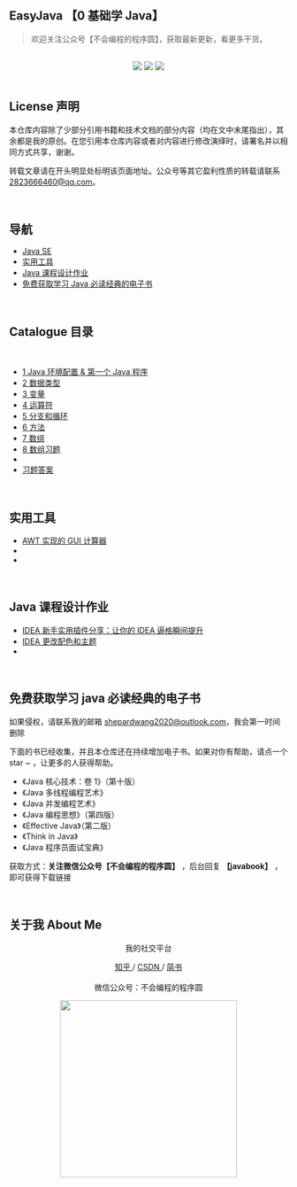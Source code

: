 ## EasyJava 【0 基础学 Java】

>欢迎关注公众号【不会编程的程序圆】，获取最新更新，看更多干货。

<br>

<div align="center">
    <a href="#"> <img src="https://img.shields.io/badge/language-Java-orange"></a>
    <a href="#weixin"> <img src="https://img.shields.io/badge/QQ%E7%BE%A4%E5%8F%B7-1040522517-blue"></a>
    <a href="#weixin"> <img src="https://img.shields.io/badge/%E5%BE%AE%E4%BF%A1%E5%85%AC%E4%BC%97%E5%8F%B7-%E4%B8%8D%E4%BC%9A%E7%BC%96%E7%A8%8B%E7%9A%84%E7%A8%8B%E5%BA%8F%E5%9C%86-blue"></a>
</div>

<br>

## License  声明

本仓库内容除了少部分引用书籍和技术文档的部分内容（均在文中末尾指出），其余都是我的原创。在您引用本仓库内容或者对内容进行修改演绎时，请署名并以相同方式共享，谢谢。

转载文章请在开头明显处标明该页面地址。公众号等其它盈利性质的转载请联系 2823666460@qq.com。

<br>

## 导航

- <a href="#catalogue">Java SE</a>
- <a href="#tool">实用工具</a>
- <a href="#exam">Java 课程设计作业</a>
- <a href="#book">免费获取学习 Java 必读经典的电子书</a>




<br>

<div id="catalogue">

## Catalogue 目录

<br>

-  <a href="https://github.com/hairrrrr/Java_SE_EnjoyLearning/blob/master/text/01%20Java%20%E7%8E%AF%E5%A2%83%E9%85%8D%E7%BD%AE%20%26%20%E7%AC%AC%E4%B8%80%E4%B8%AA%20Java%20%E7%A8%8B%E5%BA%8F.md">1 Java 环境配置 & 第一个 Java 程序</a>
- <a href="https://github.com/hairrrrr/Java_SE_EnjoyLearning/blob/master/text/02%20%E6%95%B0%E6%8D%AE%E7%B1%BB%E5%9E%8B.md">2 数据类型 </a>
- <a href="https://github.com/hairrrrr/Java_SE_EnjoyLearning/blob/master/text/03%20%E5%8F%98%E9%87%8F.md">3 变量 </a>
-  <a href="https://github.com/hairrrrr/Java_SE_EnjoyLearning/blob/master/text/04%20%E8%BF%90%E7%AE%97%E7%AC%A6.md">4 运算符 </a>
-  <a href="http://mp.weixin.qq.com/s?__biz=MzAxMDQwMzU4Mg==&mid=2247484101&idx=4&sn=ac44f783d26929b1a74fd12e1d935291&chksm=9b51a954ac2620425dccde2eb81be1600c14cfc984af3bcc3c9abb4a54185893ffb3e94ef160&scene=21#wechat_redirect">5 分支和循环</a>
-  <a href="https://mp.weixin.qq.com/s/LVY-8jZJSG5IUdmxK4bn7w">6 方法 </a>
-  <a href="https://mp.weixin.qq.com/s/ck1qXXhgR6j4URnCAd8uZg">7 数组 </a>
-  <a href="https://mp.weixin.qq.com/s/n3_sWVXMJkgWdaJgnaOSwQ">8 数组习题 </a>
-  <a href=""> </a>
-  <a href="https://github.com/hairrrrr/Java_SE_EnjoyLearning/tree/master/code/Practise">习题答案</a>

</div>

<br>

## 实用工具

<div id="tool">

-  <a href="https://mp.weixin.qq.com/s/qIcQsODo7w8eUyqsK2H2JA">AWT 实现的 GUI 计算器</a>
-  <a href=""> </a>
-  <a href=""> </a>

</div>

<br>

## Java 课程设计作业

<div id="exam">

-  <a href="https://mp.weixin.qq.com/s/gzVKESrBAHAFyHNOJAKmAQ">IDEA 新手实用插件分享：让你的 IDEA 逼格瞬间提升</a>
-  <a href="https://mp.weixin.qq.com/s/ruHt18W9z-b9O92u3TWnFA">IDEA 更改配色和主题 </a>
- <a href=""> </a>

</div>

<br>

## 免费获取学习 java 必读经典的电子书

<div id="book">

如果侵权，请联系我的邮箱 shepardwang2020@outlook.com，我会第一时间删除

下面的书已经收集，并且本仓库还在持续增加电子书。如果对你有帮助，请点一个 star ~ ，让更多的人获得帮助。

- 《Java 核心技术：卷 1》（第十版）
- 《Java 多线程编程艺术》
- 《Java 并发编程艺术》
- 《Java 编程思想》（第四版）
- 《Effective Java》（第二版）
- 《Think in Java》
- 《Java 程序员面试宝典》


获取方式：**关注微信公众号【不会编程的程序圆】** ，后台回复  **【javabook】** ，即可获得下载链接

</div>



<br>

## 关于我 About Me

<div id = "weixin" align="center">
<p>我的社交平台</p>
	<a href="https://www.zhihu.com/people/wang-ni-ma-46-25"> 知乎 </a> / <a href="https://blog.csdn.net/qq_44954010"> CSDN </a> / <a href="https://www.jianshu.com/u/30f0dcfc671c"> 简书 </a> 
	<br><br>
	微信公众号：不会编程的程序圆
    <p><img width="320px" src="https://github.com/hairrrrr/C-CrashCourse/blob/master/img/QR%20Code/1.png"></img></p>


</div>


